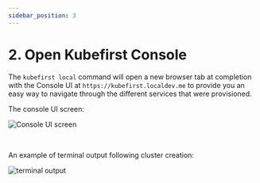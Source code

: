 ```yaml
---
sidebar_position: 3
---
```


# 2. Open Kubefirst Console

The ```kubefirst local``` command will open a new browser tab at completion with the Console UI at ```https://kubefirst.localdev.me``` to provide you an easy way to navigate through the different services that were provisioned.

The console UI screen:

![Console UI screen](/img/console_local.png)

<br/>

An example of terminal output following cluster creation:

![terminal output](/img/handoff-screen.png)